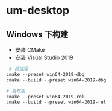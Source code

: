 # um-desktop

## Windows 下构建

- 安装 CMake
- 安装 Visual Studio 2019

```powershell
 # 调试版
cmake --preset win64-2019-dbg
cmake --build --preset win64-2019-dbg

# 发布版
cmake --preset win64-2019-rel
cmake --build --preset win64-2019-rel
```
